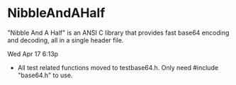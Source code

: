 NibbleAndAHalf
==============

"Nibble And A Half" is an ANSI C library that provides fast base64 encoding and decoding, all in a single header file.

Wed Apr 17 6:13p
- All test related functions moved to testbase64.h.  Only need #include "base64.h" to use.

